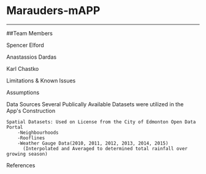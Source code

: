 # Marauders-mAPP

----
##Team Members

Spencer Elford 

Anastassios Dardas 

Karl Chastko


Limitations & Known Issues

Assumptions

Data Sources
Several Publically Available Datasets were utilized in the App's Construction

    Spatial Datasets: Used on License from the City of Edmonton Open Data Portal
        -Neighbourhoods
        -Rooflines
        -Weather Gauge Data(2010, 2011, 2012, 2013, 2014, 2015)
          (Interpolated and Averaged to determined total rainfall over growing season)
          
References
        
      


